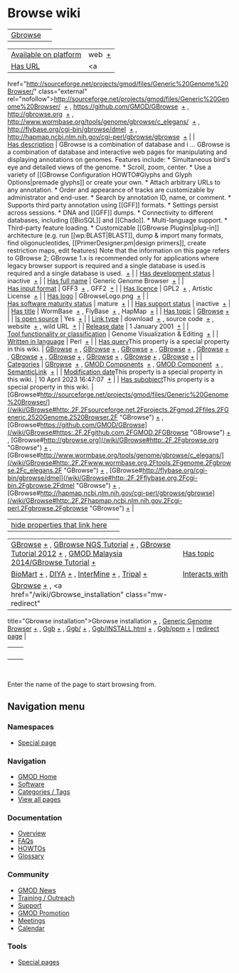 



<span id="top"></span>




# <span dir="auto">Browse wiki</span>






|  |  |
|----|----|
| <a href="/wiki/Gbrowse" class="mw-redirect" title="Gbrowse">Gbrowse</a> |  |

|  |  |
|----|----|
| [Available on platform](/wiki/Property%3AAvailable_on_platform "Property:Available on platform") | <span class="smwb-value">web  <span class="smwsearch">[+](/wiki/Special%3ASearchByProperty/Available-20on-20platform/web "Special%3ASearchByProperty/Available-20on-20platform/web")</span></span> |
| [Has URL](/wiki/Property%3AHas_URL "Property:Has URL") | <span class="smwb-value"><a
href="http://sourceforge.net/projects/gmod/files/Generic%20Genome%20Browser/"
class="external"
rel="nofollow">http://sourceforge.net/projects/gmod/files/Generic%20Genome%20Browser/</a>  <span class="smwsearch">[+](/wiki/Special%3ASearchByProperty/Has-20URL/http%3A-2F-2Fsourceforge.net-2Fprojects-2Fgmod-2Ffiles-2FGeneric-2520Genome-2520Browser-2F "Special%3ASearchByProperty/Has-20URL/http%3A-2F-2Fsourceforge.net-2Fprojects-2Fgmod-2Ffiles-2FGeneric-2520Genome-2520Browser-2F")</span></span> , <span class="smwb-value"><a href="https://github.com/GMOD/GBrowse" class="external"
rel="nofollow">https://github.com/GMOD/GBrowse</a>  <span class="smwsearch">[+](/wiki/Special%3ASearchByProperty/Has-20URL/https%3A-2F-2Fgithub.com-2FGMOD-2FGBrowse "Special%3ASearchByProperty/Has-20URL/https%3A-2F-2Fgithub.com-2FGMOD-2FGBrowse")</span></span> , <span class="smwb-value"><a href="http://gbrowse.org" class="external"
rel="nofollow">http://gbrowse.org</a>  <span class="smwsearch">[+](/wiki/Special%3ASearchByProperty/Has-20URL/http%3A-2F-2Fgbrowse.org "Special%3ASearchByProperty/Has-20URL/http%3A-2F-2Fgbrowse.org")</span></span> , <span class="smwb-value"><a href="http://www.wormbase.org/tools/genome/gbrowse/c_elegans/"
class="external"
rel="nofollow">http://www.wormbase.org/tools/genome/gbrowse/c_elegans/</a>  <span class="smwsearch">[+](/wiki/Special%3ASearchByProperty/Has-20URL/http%3A-2F-2Fwww.wormbase.org-2Ftools-2Fgenome-2Fgbrowse-2Fc_elegans-2F "Special%3ASearchByProperty/Has-20URL/http:-2F-2Fwww.wormbase.org-2Ftools-2Fgenome-2Fgbrowse-2Fc elegans-2F")</span></span> , <span class="smwb-value"><a href="http://flybase.org/cgi-bin/gbrowse/dmel" class="external"
rel="nofollow">http://flybase.org/cgi-bin/gbrowse/dmel</a>  <span class="smwsearch">[+](/wiki/Special%3ASearchByProperty/Has-20URL/http%3A-2F-2Fflybase.org-2Fcgi-2Dbin-2Fgbrowse-2Fdmel "Special%3ASearchByProperty/Has-20URL/http%3A-2F-2Fflybase.org-2Fcgi-2Dbin-2Fgbrowse-2Fdmel")</span></span> , <span class="smwb-value"><a href="http://hapmap.ncbi.nlm.nih.gov/cgi-perl/gbrowse/gbrowse"
class="external"
rel="nofollow">http://hapmap.ncbi.nlm.nih.gov/cgi-perl/gbrowse/gbrowse</a>  <span class="smwsearch">[+](/wiki/Special%3ASearchByProperty/Has-20URL/http%3A-2F-2Fhapmap.ncbi.nlm.nih.gov-2Fcgi-2Dperl-2Fgbrowse-2Fgbrowse "Special%3ASearchByProperty/Has-20URL/http%3A-2F-2Fhapmap.ncbi.nlm.nih.gov-2Fcgi-2Dperl-2Fgbrowse-2Fgbrowse")</span></span> |
| [Has description](/wiki/Property%3AHas_description "Property:Has description") | <span class="smwb-value">GBrowse is a combination of database and i<span class="smw-highlighter" data-type="2" state="persistent" data-title="Information"><span class="smwtext"> … </span><span class="smwttcontent">GBrowse is a combination of database and interactive web pages for manipulating and displaying annotations on genomes. Features include: \* Simultaneous bird's eye and detailed views of the genome. \* Scroll, zoom, center. \* Use a variety of \[\[GBrowse Configuration HOWTO#Glyphs and Glyph Options\|premade glyphs\]\] or create your own. \* Attach arbitrary URLs to any annotation. \* Order and appearance of tracks are customizable by administrator and end-user. \* Search by annotation ID, name, or comment. \* Supports third party annotation using \[\[GFF\]\] formats. \* Settings persist across sessions. \* DNA and \[\[GFF\]\] dumps. \* Connectivity to different databases, including \[\[BioSQL\]\] and \[\[Chado\]\]. \* Multi-language support. \* Third-party feature loading. \* Customizable \[\[GBrowse Plugins\|plug-in\]\] architecture (e.g. run \[\[wp:BLAST\|BLAST\]\], dump & import many formats, find oligonucleotides, \[\[PrimerDesigner.pm\|design primers\]\], create restriction maps, edit features) Note that the information on this page refers to GBrowse 2; GBrowse 1.x is recommended only for applications where legacy browser support is required and a single database is used.</span></span>is required and a single database is used.  <span class="smwsearch">[+](/mediawiki/index.php?title=Special%3ASearchByProperty&x=Has-20description%2FGBrowse-20is-20a-20combination-20of-20database-20and-20interactive-20web-20pages-20for-20manipulating-20and-20displaying-20annotations-20on-20genomes.-20Features-20include%3A-0A-0A%2A-20Simultaneous-20bird%27s-20eye-20and-20detailed-20views-20of-20the-20genome.-0A%2A-20Scroll%2C-20zoom%2C-20center.-0A%2A-20Use-20a-20variety-20of-20-5B-5BGBrowse-20Configuration-20HOWTO-23Glyphs-20and-20Glyph-20Options-7Cpremade-20glyphs-5D-5D-20or-20create-20your-20own.-0A%2A-20Attach-20arbitrary-20URLs-20to-20any-20annotation.-0A%2A-20Order-20and-20appearance-20of-20tracks-20are-20customizable-20by-20administrator-20and-20end-2Duser.-0A%2A-20Search-20by-20annotation-20ID%2C-20name%2C-20or-20comment.-0A%2A-20Supports-20third-20party-20annotation-20using-20-5B-5BGFF-5D-5D-20formats.-0A%2A-20Settings-20persist-20across-20sessions.-0A%2A-20DNA-20and-20-5B-5BGFF-5D-5D-20dumps.-0A%2A-20Connectivity-20to-20different-20databases%2C-20including-20-5B-5BBioSQL-5D-5D-20and-20-5B-5BChado-5D-5D.-0A%2A-20Multi-2Dlanguage-20support.-0A%2A-20Third-2Dparty-20feature-20loading.-0A%2A-20Customizable-20-5B-5BGBrowse-20Plugins-7Cplug-2Din-5D-5D-20architecture-20%28e.g.-20run-20-5B-5Bwp%3ABLAST-7CBLAST-5D-5D%2C-20dump-20-26-20import-20many-20formats%2C-20find-20oligonucleotides%2C-20-5B-5BPrimerDesigner.pm-7Cdesign-20primers-5D-5D%2C-20create-20restriction-20maps%2C-20edit-20features%29-0A-0ANote-20that-20the-20information-20on-20this-20page-20refers-20to-20GBrowse-202%3B-20GBrowse-201.x-20is-20recommended-20only-20for-20applications-20where-20legacy-20browser-20support-20is-20required-20and-20a-20single-20database-20is-20used. "Special%3ASearchByProperty")</span></span> |
| [Has development status](/wiki/Property%3AHas_development_status "Property:Has development status") | <span class="smwb-value">inactive  <span class="smwsearch">[+](/wiki/Special%3ASearchByProperty/Has-20development-20status/inactive "Special%3ASearchByProperty/Has-20development-20status/inactive")</span></span> |
| <a
href="/mediawiki/index.php?title=Property:Has_full_name&amp;action=edit&amp;redlink=1"
class="new"
title="Property:Has full name (page does not exist)">Has full name</a> | <span class="smwb-value">Generic Genome Browser  <span class="smwsearch">[+](/wiki/Special%3ASearchByProperty/Has-20full-20name/Generic-20Genome-20Browser "Special%3ASearchByProperty/Has-20full-20name/Generic-20Genome-20Browser")</span></span> |
| [Has input format](/wiki/Property%3AHas_input_format "Property:Has input format") | <span class="smwb-value">GFF3  <span class="smwsearch">[+](/wiki/Special%3ASearchByProperty/Has-20input-20format/GFF3 "Special%3ASearchByProperty/Has-20input-20format/GFF3")</span></span> , <span class="smwb-value">GFF2  <span class="smwsearch">[+](/wiki/Special%3ASearchByProperty/Has-20input-20format/GFF2 "Special%3ASearchByProperty/Has-20input-20format/GFF2")</span></span> |
| [Has licence](/wiki/Property%3AHas_licence "Property:Has licence") | <span class="smwb-value">GPL2  <span class="smwsearch">[+](/wiki/Special%3ASearchByProperty/Has-20licence/GPL2 "Special%3ASearchByProperty/Has-20licence/GPL2")</span></span> , <span class="smwb-value">Artistic License  <span class="smwsearch">[+](/wiki/Special%3ASearchByProperty/Has-20licence/Artistic-20License "Special%3ASearchByProperty/Has-20licence/Artistic-20License")</span></span> |
| [Has logo](/wiki/Property%3AHas_logo "Property:Has logo") | <span class="smwb-value">GBrowseLogo.png  <span class="smwsearch">[+](/wiki/Special%3ASearchByProperty/Has-20logo/GBrowseLogo.png "Special%3ASearchByProperty/Has-20logo/GBrowseLogo.png")</span></span> |
| [Has software maturity status](/wiki/Property%3AHas_software_maturity_status "Property:Has software maturity status") | <span class="smwb-value">mature  <span class="smwsearch">[+](/wiki/Special%3ASearchByProperty/Has-20software-20maturity-20status/mature "Special%3ASearchByProperty/Has-20software-20maturity-20status/mature")</span></span> |
| [Has support status](/wiki/Property%3AHas_support_status "Property:Has support status") | <span class="smwb-value">inactive  <span class="smwsearch">[+](/wiki/Special%3ASearchByProperty/Has-20support-20status/inactive "Special%3ASearchByProperty/Has-20support-20status/inactive")</span></span> |
| [Has title](/wiki/Property%3AHas_title "Property:Has title") | <span class="smwb-value">WormBase  <span class="smwsearch">[+](/wiki/Special%3ASearchByProperty/Has-20title/WormBase "Special%3ASearchByProperty/Has-20title/WormBase")</span></span> , <span class="smwb-value">FlyBase  <span class="smwsearch">[+](/wiki/Special%3ASearchByProperty/Has-20title/FlyBase "Special%3ASearchByProperty/Has-20title/FlyBase")</span></span> , <span class="smwb-value">HapMap  <span class="smwsearch">[+](/wiki/Special%3ASearchByProperty/Has-20title/HapMap "Special%3ASearchByProperty/Has-20title/HapMap")</span></span> |
| [Has topic](/wiki/Property%3AHas_topic "Property:Has topic") | <span class="smwb-value">[GBrowse](/wiki/GBrowse "GBrowse") <span class="smwbrowse">[+](/wiki/Special%3ABrowse/GBrowse "Special%3ABrowse/GBrowse")</span></span> |
| [Is open source](/wiki/Property%3AIs_open_source "Property:Is open source") | <span class="smwb-value">Yes  <span class="smwsearch">[+](/wiki/Special%3ASearchByProperty/Is-20open-20source/Yes "Special%3ASearchByProperty/Is-20open-20source/Yes")</span></span> |
| [Link type](/wiki/Property%3ALink_type "Property:Link type") | <span class="smwb-value">download  <span class="smwsearch">[+](/wiki/Special%3ASearchByProperty/Link-20type/download "Special%3ASearchByProperty/Link-20type/download")</span></span> , <span class="smwb-value">source code  <span class="smwsearch">[+](/wiki/Special%3ASearchByProperty/Link-20type/source-20code "Special%3ASearchByProperty/Link-20type/source-20code")</span></span> , <span class="smwb-value">website  <span class="smwsearch">[+](/wiki/Special%3ASearchByProperty/Link-20type/website "Special%3ASearchByProperty/Link-20type/website")</span></span> , <span class="smwb-value">wild URL  <span class="smwsearch">[+](/wiki/Special%3ASearchByProperty/Link-20type/wild-20URL "Special%3ASearchByProperty/Link-20type/wild-20URL")</span></span> |
| [Release date](/wiki/Property%3ARelease_date "Property:Release date") | <span class="smwb-value">1 January 2001  <span class="smwsearch">[+](/wiki/Special%3ASearchByProperty/Release-20date/1-20January-202001 "Special%3ASearchByProperty/Release-20date/1-20January-202001")</span></span> |
| [Tool functionality or classification](/wiki/Property%3ATool_functionality_or_classification "Property:Tool functionality or classification") | <span class="smwb-value">Genome Visualization & Editing  <span class="smwsearch">[+](/wiki/Special%3ASearchByProperty/Tool-20functionality-20or-20classification/Genome-20Visualization-20-26-20Editing "Special%3ASearchByProperty/Tool-20functionality-20or-20classification/Genome-20Visualization-20-26-20Editing")</span></span> |
| [Written in language](/wiki/Property%3AWritten_in_language "Property:Written in language") | <span class="smwb-value">Perl  <span class="smwsearch">[+](/wiki/Special%3ASearchByProperty/Written-20in-20language/Perl "Special%3ASearchByProperty/Written-20in-20language/Perl")</span></span> |
| <span class="smw-highlighter" data-type="1" state="inline" data-title="Property"><span class="smwbuiltin">[Has query](/wiki/Property:Has_query "Property:Has query")</span><span class="smwttcontent">This property is a special property in this wiki.</span></span> | <span class="smwb-value">[GBrowse](/wiki/GBrowse#_QUERY4347a1f1fd1037be6297b3715ccd8ad8 "GBrowse") <span class="smwbrowse">[+](/wiki/Special%3ABrowse/GBrowse-23_QUERY4347a1f1fd1037be6297b3715ccd8ad8 "Special%3ABrowse/GBrowse-23 QUERY4347a1f1fd1037be6297b3715ccd8ad8")</span></span> , <span class="smwb-value">[GBrowse](/wiki/GBrowse#_QUERY4ff3a0e4f9d6878de15018a62e9ff972 "GBrowse") <span class="smwbrowse">[+](/wiki/Special%3ABrowse/GBrowse-23_QUERY4ff3a0e4f9d6878de15018a62e9ff972 "Special%3ABrowse/GBrowse-23 QUERY4ff3a0e4f9d6878de15018a62e9ff972")</span></span> , <span class="smwb-value">[GBrowse](/wiki/GBrowse#_QUERY1b3fcc4e0ca2aa509de52a5f3b1d3707 "GBrowse") <span class="smwbrowse">[+](/wiki/Special%3ABrowse/GBrowse-23_QUERY1b3fcc4e0ca2aa509de52a5f3b1d3707 "Special%3ABrowse/GBrowse-23 QUERY1b3fcc4e0ca2aa509de52a5f3b1d3707")</span></span> , <span class="smwb-value">[GBrowse](/wiki/GBrowse#_QUERY7de82d455b9c85853298975a3daa3647 "GBrowse") <span class="smwbrowse">[+](/wiki/Special%3ABrowse/GBrowse-23_QUERY7de82d455b9c85853298975a3daa3647 "Special%3ABrowse/GBrowse-23 QUERY7de82d455b9c85853298975a3daa3647")</span></span> , <span class="smwb-value">[GBrowse](/wiki/GBrowse#_QUERY579bdcab7ff34e1fa27531d3f8aa3a45 "GBrowse") <span class="smwbrowse">[+](/wiki/Special%3ABrowse/GBrowse-23_QUERY579bdcab7ff34e1fa27531d3f8aa3a45 "Special%3ABrowse/GBrowse-23 QUERY579bdcab7ff34e1fa27531d3f8aa3a45")</span></span> , <span class="smwb-value">[GBrowse](/wiki/GBrowse#_QUERY6322863b5657812d31094dddda5e42f0 "GBrowse") <span class="smwbrowse">[+](/wiki/Special%3ABrowse/GBrowse-23_QUERY6322863b5657812d31094dddda5e42f0 "Special%3ABrowse/GBrowse-23 QUERY6322863b5657812d31094dddda5e42f0")</span></span> , <span class="smwb-value">[GBrowse](/wiki/GBrowse#_QUERY978afa75f80ba74b00e6327bb50f877f "GBrowse") <span class="smwbrowse">[+](/wiki/Special%3ABrowse/GBrowse-23_QUERY978afa75f80ba74b00e6327bb50f877f "Special%3ABrowse/GBrowse-23 QUERY978afa75f80ba74b00e6327bb50f877f")</span></span> , <span class="smwb-value">[GBrowse](/wiki/GBrowse#_QUERY8004cbabb8391ce71b4094c2075dc730 "GBrowse") <span class="smwbrowse">[+](/wiki/Special%3ABrowse/GBrowse-23_QUERY8004cbabb8391ce71b4094c2075dc730 "Special%3ABrowse/GBrowse-23 QUERY8004cbabb8391ce71b4094c2075dc730")</span></span> , <span class="smwb-value">[GBrowse](/wiki/GBrowse#_QUERYe10abef72b9233239b0adf822911a782 "GBrowse") <span class="smwbrowse">[+](/wiki/Special%3ABrowse/GBrowse-23_QUERYe10abef72b9233239b0adf822911a782 "Special%3ABrowse/GBrowse-23 QUERYe10abef72b9233239b0adf822911a782")</span></span> , <span class="smwb-value">[GBrowse](/wiki/GBrowse#_QUERYd3250911305c11ab3e967dcd9e801e7a "GBrowse") <span class="smwbrowse">[+](/wiki/Special%3ABrowse/GBrowse-23_QUERYd3250911305c11ab3e967dcd9e801e7a "Special%3ABrowse/GBrowse-23 QUERYd3250911305c11ab3e967dcd9e801e7a")</span></span> |
| [Categories](/wiki/Special%3ACategories "Special%3ACategories") | <span class="smwb-value">[GBrowse](/wiki/Category%3AGBrowse "Category%3AGBrowse")  <span class="smwsearch">[+](/wiki/Special%3ASearchByProperty/GBrowse "Special%3ASearchByProperty/GBrowse")</span></span> , <span class="smwb-value">[GMOD Components](/wiki/Category%3AGMOD_Components "Category%3AGMOD Components")  <span class="smwsearch">[+](/wiki/Special%3ASearchByProperty/GMOD-20Components "Special%3ASearchByProperty/GMOD-20Components")</span></span> , <span class="smwb-value">[GMOD Component](/wiki/Category%3AGMOD_Component "Category%3AGMOD Component")  <span class="smwsearch">[+](/wiki/Special%3ASearchByProperty/GMOD-20Component "Special%3ASearchByProperty/GMOD-20Component")</span></span> , <span class="smwb-value"><a
href="/mediawiki/index.php?title=Category%3ASemanticLink&amp;action=edit&amp;redlink=1"
class="new"
title="Category%3ASemanticLink (page does not exist)">SemanticLink</a>  <span class="smwsearch">[+](/wiki/Special%3ASearchByProperty/SemanticLink "Special%3ASearchByProperty/SemanticLink")</span></span> |
| <span class="smw-highlighter" data-type="1" state="inline" data-title="Property"><span class="smwbuiltin">[Modification date](/wiki/Property:Modification_date "Property:Modification date")</span><span class="smwttcontent">This property is a special property in this wiki.</span></span> | <span class="smwb-value">10 April 2023 16:47:07  <span class="smwsearch">[+](/wiki/Special%3ASearchByProperty/Modification-20date/10-20April-202023-2016:47:07 "Special%3ASearchByProperty/Modification-20date/10-20April-202023-2016:47:07")</span></span> |
| <span class="smw-highlighter" data-type="1" state="inline" data-title="Property"><span class="smwbuiltin">[Has subobject](/wiki/Property%3AHas_subobject "Property:Has subobject")</span><span class="smwttcontent">This property is a special property in this wiki.</span></span> | <span class="smwb-value">[GBrowse#http://sourceforge.net/projects/gmod/files/Generic%20Genome%20Browser/](/wiki/GBrowse#http:.2F.2Fsourceforge.net.2Fprojects.2Fgmod.2Ffiles.2FGeneric.2520Genome.2520Browser.2F "GBrowse") <span class="smwbrowse">[+](/wiki/Special%3ABrowse/GBrowse-23http%3A-2F-2Fsourceforge.net-2Fprojects-2Fgmod-2Ffiles-2FGeneric-2520Genome-2520Browser-2F "Special%3ABrowse/GBrowse-23http%3A-2F-2Fsourceforge.net-2Fprojects-2Fgmod-2Ffiles-2FGeneric-2520Genome-2520Browser-2F")</span></span> , <span class="smwb-value">[GBrowse#https://github.com/GMOD/GBrowse](/wiki/GBrowse#https:.2F.2Fgithub.com.2FGMOD.2FGBrowse "GBrowse") <span class="smwbrowse">[+](/wiki/Special%3ABrowse/GBrowse-23https%3A-2F-2Fgithub.com-2FGMOD-2FGBrowse "Special%3ABrowse/GBrowse-23https%3A-2F-2Fgithub.com-2FGMOD-2FGBrowse")</span></span> , <span class="smwb-value">[GBrowse#http://gbrowse.org](/wiki/GBrowse#http:.2F.2Fgbrowse.org "GBrowse") <span class="smwbrowse">[+](/wiki/Special%3ABrowse/GBrowse-23http%3A-2F-2Fgbrowse.org "Special%3ABrowse/GBrowse-23http%3A-2F-2Fgbrowse.org")</span></span> , <span class="smwb-value">[GBrowse#http://www.wormbase.org/tools/genome/gbrowse/c_elegans/](/wiki/GBrowse#http:.2F.2Fwww.wormbase.org.2Ftools.2Fgenome.2Fgbrowse.2Fc_elegans.2F "GBrowse") <span class="smwbrowse">[+](/wiki/Special%3ABrowse/GBrowse-23http%3A-2F-2Fwww.wormbase.org-2Ftools-2Fgenome-2Fgbrowse-2Fc_elegans-2F "Special%3ABrowse/GBrowse-23http:-2F-2Fwww.wormbase.org-2Ftools-2Fgenome-2Fgbrowse-2Fc elegans-2F")</span></span> , <span class="smwb-value">[GBrowse#http://flybase.org/cgi-bin/gbrowse/dmel](/wiki/GBrowse#http:.2F.2Fflybase.org.2Fcgi-bin.2Fgbrowse.2Fdmel "GBrowse") <span class="smwbrowse">[+](/wiki/Special%3ABrowse/GBrowse-23http%3A-2F-2Fflybase.org-2Fcgi-2Dbin-2Fgbrowse-2Fdmel "Special%3ABrowse/GBrowse-23http%3A-2F-2Fflybase.org-2Fcgi-2Dbin-2Fgbrowse-2Fdmel")</span></span> , <span class="smwb-value">[GBrowse#http://hapmap.ncbi.nlm.nih.gov/cgi-perl/gbrowse/gbrowse](/wiki/GBrowse#http:.2F.2Fhapmap.ncbi.nlm.nih.gov.2Fcgi-perl.2Fgbrowse.2Fgbrowse "GBrowse") <span class="smwbrowse">[+](/wiki/Special%3ABrowse/GBrowse-23http%3A-2F-2Fhapmap.ncbi.nlm.nih.gov-2Fcgi-2Dperl-2Fgbrowse-2Fgbrowse "Special%3ABrowse/GBrowse-23http%3A-2F-2Fhapmap.ncbi.nlm.nih.gov-2Fcgi-2Dperl-2Fgbrowse-2Fgbrowse")</span></span> |

<span id="smw_browse_incoming"></span>

|  |  |
|----|----|
| [hide properties that link here](/mediawiki/index.php?title=Special:Browse&offset=0&dir=out&article=Gbrowse)  |  |

|  |  |
|----|----|
| <span class="smwb-ivalue">[GBrowse](/wiki/GBrowse "GBrowse") <span class="smwbrowse">[+](/wiki/Special%3ABrowse/GBrowse "Special%3ABrowse/GBrowse")</span></span> , <span class="smwb-ivalue">[GBrowse NGS Tutorial](/wiki/GBrowse_NGS_Tutorial "GBrowse NGS Tutorial") <span class="smwbrowse">[+](/wiki/Special%3ABrowse/GBrowse-20NGS-20Tutorial "Special%3ABrowse/GBrowse-20NGS-20Tutorial")</span></span> , <span class="smwb-ivalue">[GBrowse Tutorial 2012](/wiki/GBrowse_Tutorial_2012 "GBrowse Tutorial 2012") <span class="smwbrowse">[+](/wiki/Special%3ABrowse/GBrowse-20Tutorial-202012 "Special%3ABrowse/GBrowse-20Tutorial-202012")</span></span> , <span class="smwb-ivalue">[GMOD Malaysia 2014/GBrowse Tutorial](/wiki/GMOD_Malaysia_2014/GBrowse_Tutorial "GMOD Malaysia 2014/GBrowse Tutorial") <span class="smwbrowse">[+](/wiki/Special%3ABrowse/GMOD-20Malaysia-202014-2FGBrowse-20Tutorial "Special%3ABrowse/GMOD-20Malaysia-202014-2FGBrowse-20Tutorial")</span></span> | [Has topic](/wiki/Property%3AHas_topic "Property:Has topic") |
| <span class="smwb-ivalue">[BioMart](/wiki/BioMart "BioMart") <span class="smwbrowse">[+](/wiki/Special%3ABrowse/BioMart "Special%3ABrowse/BioMart")</span></span> , <span class="smwb-ivalue">[DIYA](/wiki/DIYA "DIYA") <span class="smwbrowse">[+](/wiki/Special%3ABrowse/DIYA "Special%3ABrowse/DIYA")</span></span> , <span class="smwb-ivalue">[InterMine](/wiki/InterMine "InterMine") <span class="smwbrowse">[+](/wiki/Special%3ABrowse/InterMine "Special%3ABrowse/InterMine")</span></span> , <span class="smwb-ivalue">[Tripal](/wiki/Tripal "Tripal") <span class="smwbrowse">[+](/wiki/Special%3ABrowse/Tripal "Special%3ABrowse/Tripal")</span></span> | [Interacts with](/wiki/Property%3AInteracts_with "Property:Interacts with") |
| <span class="smwb-ivalue"><a href="/wiki/Gbrowse" class="mw-redirect" title="Gbrowse">Gbrowse</a> <span class="smwbrowse">[+](/wiki/Special%3ABrowse/Gbrowse "Special%3ABrowse/Gbrowse")</span></span> , <span class="smwb-ivalue"><a href="/wiki/Gbrowse_installation" class="mw-redirect"
title="Gbrowse installation">Gbrowse installation</a> <span class="smwbrowse">[+](/wiki/Special%3ABrowse/Gbrowse-20installation "Special%3ABrowse/Gbrowse-20installation")</span></span> , <span class="smwb-ivalue"><a href="/wiki/Generic_Genome_Browser" class="mw-redirect"
title="Generic Genome Browser">Generic Genome Browser</a> <span class="smwbrowse">[+](/wiki/Special%3ABrowse/Generic-20Genome-20Browser "Special%3ABrowse/Generic-20Genome-20Browser")</span></span> , <span class="smwb-ivalue"><a href="/wiki/Ggb" class="mw-redirect" title="Ggb">Ggb</a> <span class="smwbrowse">[+](/wiki/Special%3ABrowse/Ggb "Special%3ABrowse/Ggb")</span></span> , <span class="smwb-ivalue"><a href="/wiki/Ggb/" class="mw-redirect" title="Ggb/">Ggb/</a> <span class="smwbrowse">[+](/wiki/Special%3ABrowse/Ggb-2F "Special%3ABrowse/Ggb-2F")</span></span> , <span class="smwb-ivalue"><a href="/wiki/Ggb/INSTALL.html" class="mw-redirect"
title="Ggb/INSTALL.html">Ggb/INSTALL.html</a> <span class="smwbrowse">[+](/wiki/Special%3ABrowse/Ggb-2FINSTALL.html "Special%3ABrowse/Ggb-2FINSTALL.html")</span></span> , <span class="smwb-ivalue"><a href="/wiki/Ggb/ppm" class="mw-redirect" title="Ggb/ppm">Ggb/ppm</a> <span class="smwbrowse">[+](/wiki/Special%3ABrowse/Ggb-2Fppm "Special%3ABrowse/Ggb-2Fppm")</span></span> | [redirect page](/wiki/Special:ListRedirects "Special:ListRedirects") |

|     |     |
|-----|-----|
|     |     |

 

Enter the name of the page to start browsing from.  








## Navigation menu



### Namespaces

- <span id="ca-nstab-special">[Special
  page](/wiki/Special%3ABrowse/Gbrowse "This is a special page, you cannot edit the page itself")</span>






### Navigation



- <span id="n-GMOD-Home">[GMOD Home](/wiki/Main_Page)</span>
- <span id="n-Software">[Software](/wiki/GMOD_Components)</span>
- <span id="n-Categories-.2F-Tags">[Categories /
  Tags](/wiki/Categories)</span>
- <span id="n-View-all-pages">[View all
  pages](/wiki/Special:AllPages)</span>




### Documentation



- <span id="n-Overview">[Overview](/wiki/Overview)</span>
- <span id="n-FAQs">[FAQs](/wiki/Category%3AFAQ)</span>
- <span id="n-HOWTOs">[HOWTOs](/wiki/Category%3AHOWTO)</span>
- <span id="n-Glossary">[Glossary](/wiki/Glossary)</span>




### Community



- <span id="n-GMOD-News">[GMOD News](/wiki/GMOD_News)</span>
- <span id="n-Training-.2F-Outreach">[Training /
  Outreach](/wiki/Training_and_Outreach)</span>
- <span id="n-Support">[Support](/wiki/Support)</span>
- <span id="n-GMOD-Promotion">[GMOD
  Promotion](/wiki/GMOD_Promotion)</span>
- <span id="n-Meetings">[Meetings](/wiki/Meetings)</span>
- <span id="n-Calendar">[Calendar](/wiki/Calendar)</span>




### Tools



- <span id="t-specialpages"><a href="/wiki/Special%3ASpecialPages" accesskey="q"
  title="A list of all special pages [q]">Special pages</a></span>








<!-- -->




